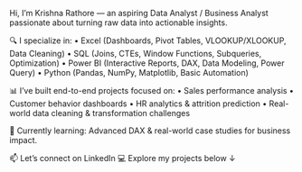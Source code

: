 
Hi, I’m Krishna Rathore — an aspiring Data Analyst / Business Analyst passionate about turning raw data into actionable insights.

🔍 I specialize in:
	•	Excel (Dashboards, Pivot Tables, VLOOKUP/XLOOKUP, Data Cleaning)
	•	SQL (Joins, CTEs, Window Functions, Subqueries, Optimization)
	•	Power BI (Interactive Reports, DAX, Data Modeling, Power Query)
	•	Python (Pandas, NumPy, Matplotlib, Basic Automation)

📊 I’ve built end-to-end projects focused on:
	•	Sales performance analysis
	•	Customer behavior dashboards
	•	HR analytics & attrition prediction
	•	Real-world data cleaning & transformation challenges

🌱 Currently learning: Advanced DAX & real-world case studies for business impact.

📫 Let’s connect on LinkedIn
💻 Explore my projects below ↓
